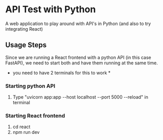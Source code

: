 # API Test with Python
A web application to play around with API's in Python (and also to try integrating React)

## Usage Steps
Since we are running a React frontend with a python API (in this case FastAPI), we need to start both and have them running at the same time.
* you need to have 2 terminals for this to work *
### Starting python API
1. Type "uvicorn app:app --host localhost --port 5000 --reload" in terminal

### Starting React frontend
1. cd react
2. npm run dev